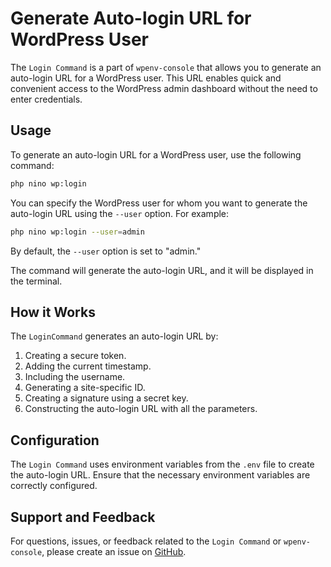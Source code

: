 # Generate Auto-login URL for WordPress User

The `Login Command` is a part of `wpenv-console` that allows you to generate an auto-login URL for a WordPress user. This URL enables quick and convenient access to the WordPress admin dashboard without the need to enter credentials.

## Usage

To generate an auto-login URL for a WordPress user, use the following command:

```bash
php nino wp:login
```

You can specify the WordPress user for whom you want to generate the auto-login URL using the `--user` option. For example:

```bash
php nino wp:login --user=admin
```

By default, the `--user` option is set to "admin."

The command will generate the auto-login URL, and it will be displayed in the terminal.

## How it Works

The `LoginCommand` generates an auto-login URL by:

1. Creating a secure token.
2. Adding the current timestamp.
3. Including the username.
4. Generating a site-specific ID.
5. Creating a signature using a secret key.
6. Constructing the auto-login URL with all the parameters.

## Configuration

The `Login Command` uses environment variables from the `.env` file to create the auto-login URL. Ensure that the necessary environment variables are correctly configured.

## Support and Feedback

For questions, issues, or feedback related to the `Login Command` or `wpenv-console`, please create an issue on [GitHub](https://github.com/devuri/wpenv-console/issues).
